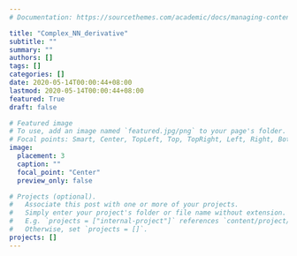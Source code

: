 ```yaml
---
# Documentation: https://sourcethemes.com/academic/docs/managing-content/

title: "Complex_NN_derivative"
subtitle: ""
summary: ""
authors: []
tags: []
categories: []
date: 2020-05-14T00:00:44+08:00
lastmod: 2020-05-14T00:00:44+08:00
featured: True 
draft: false

# Featured image
# To use, add an image named `featured.jpg/png` to your page's folder.
# Focal points: Smart, Center, TopLeft, Top, TopRight, Left, Right, BottomLeft, Bottom, BottomRight.
image:
  placement: 3
  caption: ""
  focal_point: "Center"
  preview_only: false

# Projects (optional).
#   Associate this post with one or more of your projects.
#   Simply enter your project's folder or file name without extension.
#   E.g. `projects = ["internal-project"]` references `content/project/deep-learning/index.md`.
#   Otherwise, set `projects = []`.
projects: []
---
```

